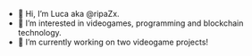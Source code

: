 - 👋 Hi, I’m Luca aka @ripaZx.
- 👀 I’m interested in videogames, programming and blockchain technology.
- 🌱 I’m currently working on two videogame projects!
